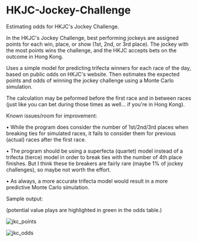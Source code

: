 # HKJC-Jockey-Challenge
Estimating odds for HKJC's Jockey Challenge.

In the HKJC's Jockey Challenge, best performing jockeys are assigned points for each win, place, or show (1st, 2nd, or 3rd place). The jockey with the most points wins the challenge, and the HKJC accepts bets on the outcome in Hong Kong.

Uses a simple model for predicting trifecta winners for each race of the day, based on public odds on HKJC's website. Then estimates the expected points and odds of winning the jockey challenge using a Monte Carlo simulation.

The calculation may be peformed before the first race and in between races (just like you can bet during those times as well... if you're in Hong Kong).

Known issues/room for improvement:

• While the program does consider the number of 1st/2nd/3rd places when breaking ties for simulated races, it fails to consider them for previous (actual) races after the first race.

• The program should be using a superfecta (quartet) model instead of a trifecta (tierce) model in order to break ties with the number of 4th place finishes.  But I think these tie breakers are fairly rare (maybe 1% of jockey challenges), so maybe not worth the effort.

• As always, a more accurate trifecta model would result in a more predictive Monte Carlo simulation.

Sample output:

(potential value plays are highlighted in green in the odds table.)

![jkc_points](https://user-images.githubusercontent.com/69921853/190531798-bdf12720-51cd-4a0f-ba48-3f5ac07cadbc.jpg)


![jkc_odds](https://user-images.githubusercontent.com/69921853/190531826-7bf7f168-25bd-4116-9c6e-e325c23630e6.jpg)
